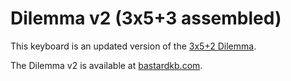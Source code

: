 # Dilemma v2 (3x5+3 assembled)

This keyboard is an updated version of the [3x5+2 Dilemma](../3x5_2/).

The Dilemma v2 is available at [bastardkb.com](https://bastardkb.com).

